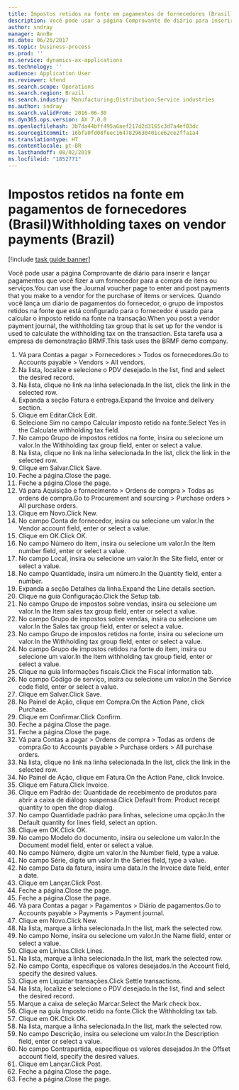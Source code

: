 ```yaml
---
title: Impostos retidos na fonte em pagamentos de fornecedores (Brasil)
description: Você pode usar a página Comprovante de diário para inserir e lançar pagamentos que você fizer a um fornecedor para a compra de itens ou serviços.
author: sndray
manager: AnnBe
ms.date: 06/26/2017
ms.topic: business-process
ms.prod: ''
ms.service: dynamics-ax-applications
ms.technology: ''
audience: Application User
ms.reviewer: kfend
ms.search.scope: Operations
ms.search.region: Brazil
ms.search.industry: Manufacturing;Distribution;Service industries
ms.author: sndray
ms.search.validFrom: 2016-06-30
ms.dyn365.ops.version: AX 7.0.0
ms.openlocfilehash: 3b7da44bff495a6aef217d2d3165c3d7a4ef03dc
ms.sourcegitcommit: 16bfa0fd08feec1647829630401ce62ce2ffa1a4
ms.translationtype: HT
ms.contentlocale: pt-BR
ms.lasthandoff: 08/02/2019
ms.locfileid: "1852771"
---
```

# <a name="withholding-taxes-on-vendor-payments-brazil"></a><span data-ttu-id="9e2c7-103">Impostos retidos na fonte em pagamentos de fornecedores (Brasil)</span><span class="sxs-lookup"><span data-stu-id="9e2c7-103">Withholding taxes on vendor payments (Brazil)</span></span>

[!include [task guide banner](../../includes/task-guide-banner.md)]

<span data-ttu-id="9e2c7-104">Você pode usar a página Comprovante de diário para inserir e lançar pagamentos que você fizer a um fornecedor para a compra de itens ou serviços.</span><span class="sxs-lookup"><span data-stu-id="9e2c7-104">You can use the Journal voucher page to enter and post payments that you make to a vendor for the purchase of items or services.</span></span> <span data-ttu-id="9e2c7-105">Quando você lança um diário de pagamentos do fornecedor, o grupo de impostos retidos na fonte que está configurado para o fornecedor é usado para calcular o imposto retido na fonte na transação.</span><span class="sxs-lookup"><span data-stu-id="9e2c7-105">When you post a vendor payment journal, the withholding tax group that is set up for the vendor is used to calculate the withholding tax on the transaction.</span></span> <span data-ttu-id="9e2c7-106">Esta tarefa usa a empresa de demonstração BRMF.</span><span class="sxs-lookup"><span data-stu-id="9e2c7-106">This task uses the BRMF demo company.</span></span>

1. <span data-ttu-id="9e2c7-107">Vá para Contas a pagar > Fornecedores > Todos os fornecedores.</span><span class="sxs-lookup"><span data-stu-id="9e2c7-107">Go to Accounts payable > Vendors > All vendors.</span></span>
2. <span data-ttu-id="9e2c7-108">Na lista, localize e selecione o PDV desejado.</span><span class="sxs-lookup"><span data-stu-id="9e2c7-108">In the list, find and select the desired record.</span></span>
3. <span data-ttu-id="9e2c7-109">Na lista, clique no link na linha selecionada.</span><span class="sxs-lookup"><span data-stu-id="9e2c7-109">In the list, click the link in the selected row.</span></span>
4. <span data-ttu-id="9e2c7-110">Expanda a seção Fatura e entrega.</span><span class="sxs-lookup"><span data-stu-id="9e2c7-110">Expand the Invoice and delivery section.</span></span>
5. <span data-ttu-id="9e2c7-111">Clique em Editar.</span><span class="sxs-lookup"><span data-stu-id="9e2c7-111">Click Edit.</span></span>
6. <span data-ttu-id="9e2c7-112">Selecione Sim no campo Calcular imposto retido na fonte.</span><span class="sxs-lookup"><span data-stu-id="9e2c7-112">Select Yes in the Calculate withholding tax field.</span></span>
7. <span data-ttu-id="9e2c7-113">No campo Grupo de impostos retidos na fonte, insira ou selecione um valor.</span><span class="sxs-lookup"><span data-stu-id="9e2c7-113">In the Withholding tax group field, enter or select a value.</span></span>
8. <span data-ttu-id="9e2c7-114">Na lista, clique no link na linha selecionada.</span><span class="sxs-lookup"><span data-stu-id="9e2c7-114">In the list, click the link in the selected row.</span></span>
9. <span data-ttu-id="9e2c7-115">Clique em Salvar.</span><span class="sxs-lookup"><span data-stu-id="9e2c7-115">Click Save.</span></span>
10. <span data-ttu-id="9e2c7-116">Feche a página.</span><span class="sxs-lookup"><span data-stu-id="9e2c7-116">Close the page.</span></span>
11. <span data-ttu-id="9e2c7-117">Feche a página.</span><span class="sxs-lookup"><span data-stu-id="9e2c7-117">Close the page.</span></span>
12. <span data-ttu-id="9e2c7-118">Vá para Aquisição e fornecimento > Ordens de compra > Todas as ordens de compra.</span><span class="sxs-lookup"><span data-stu-id="9e2c7-118">Go to Procurement and sourcing > Purchase orders > All purchase orders.</span></span>
13. <span data-ttu-id="9e2c7-119">Clique em Novo.</span><span class="sxs-lookup"><span data-stu-id="9e2c7-119">Click New.</span></span>
14. <span data-ttu-id="9e2c7-120">No campo Conta de fornecedor, insira ou selecione um valor.</span><span class="sxs-lookup"><span data-stu-id="9e2c7-120">In the Vendor account field, enter or select a value.</span></span>
15. <span data-ttu-id="9e2c7-121">Clique em OK.</span><span class="sxs-lookup"><span data-stu-id="9e2c7-121">Click OK.</span></span>
16. <span data-ttu-id="9e2c7-122">No campo Número do item, insira ou selecione um valor.</span><span class="sxs-lookup"><span data-stu-id="9e2c7-122">In the Item number field, enter or select a value.</span></span>
17. <span data-ttu-id="9e2c7-123">No campo Local, insira ou selecione um valor.</span><span class="sxs-lookup"><span data-stu-id="9e2c7-123">In the Site field, enter or select a value.</span></span>
18. <span data-ttu-id="9e2c7-124">No campo Quantidade, insira um número.</span><span class="sxs-lookup"><span data-stu-id="9e2c7-124">In the Quantity field, enter a number.</span></span>
19. <span data-ttu-id="9e2c7-125">Expanda a seção Detalhes da linha.</span><span class="sxs-lookup"><span data-stu-id="9e2c7-125">Expand the Line details section.</span></span>
20. <span data-ttu-id="9e2c7-126">Clique na guia Configuração.</span><span class="sxs-lookup"><span data-stu-id="9e2c7-126">Click the Setup tab.</span></span>
21. <span data-ttu-id="9e2c7-127">No campo Grupo de impostos sobre vendas, insira ou selecione um valor.</span><span class="sxs-lookup"><span data-stu-id="9e2c7-127">In the Item sales tax group field, enter or select a value.</span></span>
22. <span data-ttu-id="9e2c7-128">No campo Grupo de impostos sobre vendas, insira ou selecione um valor.</span><span class="sxs-lookup"><span data-stu-id="9e2c7-128">In the Sales tax group field, enter or select a value.</span></span>
23. <span data-ttu-id="9e2c7-129">No campo Grupo de impostos retidos na fonte, insira ou selecione um valor.</span><span class="sxs-lookup"><span data-stu-id="9e2c7-129">In the Withholding tax group field, enter or select a value.</span></span>
24. <span data-ttu-id="9e2c7-130">No campo Grupo de impostos retidos na fonte do item, insira ou selecione um valor.</span><span class="sxs-lookup"><span data-stu-id="9e2c7-130">In the Item withholding tax group field, enter or select a value.</span></span>
25. <span data-ttu-id="9e2c7-131">Clique na guia Informações fiscais.</span><span class="sxs-lookup"><span data-stu-id="9e2c7-131">Click the Fiscal information tab.</span></span>
26. <span data-ttu-id="9e2c7-132">No campo Código de serviço, insira ou selecione um valor.</span><span class="sxs-lookup"><span data-stu-id="9e2c7-132">In the Service code field, enter or select a value.</span></span>
27. <span data-ttu-id="9e2c7-133">Clique em Salvar.</span><span class="sxs-lookup"><span data-stu-id="9e2c7-133">Click Save.</span></span>
28. <span data-ttu-id="9e2c7-134">No Painel de Ação, clique em Compra.</span><span class="sxs-lookup"><span data-stu-id="9e2c7-134">On the Action Pane, click Purchase.</span></span>
29. <span data-ttu-id="9e2c7-135">Clique em Confirmar.</span><span class="sxs-lookup"><span data-stu-id="9e2c7-135">Click Confirm.</span></span>
30. <span data-ttu-id="9e2c7-136">Feche a página.</span><span class="sxs-lookup"><span data-stu-id="9e2c7-136">Close the page.</span></span>
31. <span data-ttu-id="9e2c7-137">Feche a página.</span><span class="sxs-lookup"><span data-stu-id="9e2c7-137">Close the page.</span></span>
32. <span data-ttu-id="9e2c7-138">Vá para Contas a pagar > Ordens de compra > Todas as ordens de compra.</span><span class="sxs-lookup"><span data-stu-id="9e2c7-138">Go to Accounts payable > Purchase orders > All purchase orders.</span></span>
33. <span data-ttu-id="9e2c7-139">Na lista, clique no link na linha selecionada.</span><span class="sxs-lookup"><span data-stu-id="9e2c7-139">In the list, click the link in the selected row.</span></span>
34. <span data-ttu-id="9e2c7-140">No Painel de Ação, clique em Fatura.</span><span class="sxs-lookup"><span data-stu-id="9e2c7-140">On the Action Pane, click Invoice.</span></span>
35. <span data-ttu-id="9e2c7-141">Clique em Fatura.</span><span class="sxs-lookup"><span data-stu-id="9e2c7-141">Click Invoice.</span></span>
36. <span data-ttu-id="9e2c7-142">Clique em Padrão de: Quantidade de recebimento de produtos para abrir a caixa de diálogo suspensa.</span><span class="sxs-lookup"><span data-stu-id="9e2c7-142">Click Default from: Product receipt quantity to open the drop dialog.</span></span>
37. <span data-ttu-id="9e2c7-143">No campo Quantidade padrão para linhas, selecione uma opção.</span><span class="sxs-lookup"><span data-stu-id="9e2c7-143">In the Default quantity for lines field, select an option.</span></span>
38. <span data-ttu-id="9e2c7-144">Clique em OK.</span><span class="sxs-lookup"><span data-stu-id="9e2c7-144">Click OK.</span></span>
39. <span data-ttu-id="9e2c7-145">No campo Modelo do documento, insira ou selecione um valor.</span><span class="sxs-lookup"><span data-stu-id="9e2c7-145">In the Document model field, enter or select a value.</span></span>
40. <span data-ttu-id="9e2c7-146">No campo Número, digite um valor.</span><span class="sxs-lookup"><span data-stu-id="9e2c7-146">In the Number field, type a value.</span></span>
41. <span data-ttu-id="9e2c7-147">No campo Série, digite um valor.</span><span class="sxs-lookup"><span data-stu-id="9e2c7-147">In the Series field, type a value.</span></span>
42. <span data-ttu-id="9e2c7-148">No campo Data da fatura, insira uma data.</span><span class="sxs-lookup"><span data-stu-id="9e2c7-148">In the Invoice date field, enter a date.</span></span>
43. <span data-ttu-id="9e2c7-149">Clique em Lançar.</span><span class="sxs-lookup"><span data-stu-id="9e2c7-149">Click Post.</span></span>
44. <span data-ttu-id="9e2c7-150">Feche a página.</span><span class="sxs-lookup"><span data-stu-id="9e2c7-150">Close the page.</span></span>
45. <span data-ttu-id="9e2c7-151">Feche a página.</span><span class="sxs-lookup"><span data-stu-id="9e2c7-151">Close the page.</span></span>
46. <span data-ttu-id="9e2c7-152">Vá para Contas a pagar > Pagamentos > Diário de pagamentos.</span><span class="sxs-lookup"><span data-stu-id="9e2c7-152">Go to Accounts payable > Payments > Payment journal.</span></span>
47. <span data-ttu-id="9e2c7-153">Clique em Novo.</span><span class="sxs-lookup"><span data-stu-id="9e2c7-153">Click New.</span></span>
48. <span data-ttu-id="9e2c7-154">Na lista, marque a linha selecionada.</span><span class="sxs-lookup"><span data-stu-id="9e2c7-154">In the list, mark the selected row.</span></span>
49. <span data-ttu-id="9e2c7-155">No campo Nome, insira ou selecione um valor.</span><span class="sxs-lookup"><span data-stu-id="9e2c7-155">In the Name field, enter or select a value.</span></span>
50. <span data-ttu-id="9e2c7-156">Clique em Linhas.</span><span class="sxs-lookup"><span data-stu-id="9e2c7-156">Click Lines.</span></span>
51. <span data-ttu-id="9e2c7-157">Na lista, marque a linha selecionada.</span><span class="sxs-lookup"><span data-stu-id="9e2c7-157">In the list, mark the selected row.</span></span>
52. <span data-ttu-id="9e2c7-158">No campo Conta, especifique os valores desejados.</span><span class="sxs-lookup"><span data-stu-id="9e2c7-158">In the Account field, specify the desired values.</span></span>
53. <span data-ttu-id="9e2c7-159">Clique em Liquidar transações.</span><span class="sxs-lookup"><span data-stu-id="9e2c7-159">Click Settle transactions.</span></span>
54. <span data-ttu-id="9e2c7-160">Na lista, localize e selecione o PDV desejado.</span><span class="sxs-lookup"><span data-stu-id="9e2c7-160">In the list, find and select the desired record.</span></span>
55. <span data-ttu-id="9e2c7-161">Marque a caixa de seleção Marcar.</span><span class="sxs-lookup"><span data-stu-id="9e2c7-161">Select the Mark check box.</span></span>
56. <span data-ttu-id="9e2c7-162">Clique na guia Imposto retido na fonte.</span><span class="sxs-lookup"><span data-stu-id="9e2c7-162">Click the Withholding tax tab.</span></span>
57. <span data-ttu-id="9e2c7-163">Clique em OK.</span><span class="sxs-lookup"><span data-stu-id="9e2c7-163">Click OK.</span></span>
58. <span data-ttu-id="9e2c7-164">Na lista, marque a linha selecionada.</span><span class="sxs-lookup"><span data-stu-id="9e2c7-164">In the list, mark the selected row.</span></span>
59. <span data-ttu-id="9e2c7-165">No campo Descrição, insira ou selecione um valor.</span><span class="sxs-lookup"><span data-stu-id="9e2c7-165">In the Description field, enter or select a value.</span></span>
60. <span data-ttu-id="9e2c7-166">No campo Contrapartida, especifique os valores desejados.</span><span class="sxs-lookup"><span data-stu-id="9e2c7-166">In the Offset account field, specify the desired values.</span></span>
61. <span data-ttu-id="9e2c7-167">Clique em Lançar.</span><span class="sxs-lookup"><span data-stu-id="9e2c7-167">Click Post.</span></span>
62. <span data-ttu-id="9e2c7-168">Feche a página.</span><span class="sxs-lookup"><span data-stu-id="9e2c7-168">Close the page.</span></span>
63. <span data-ttu-id="9e2c7-169">Feche a página.</span><span class="sxs-lookup"><span data-stu-id="9e2c7-169">Close the page.</span></span>

